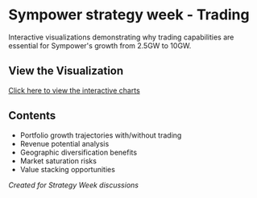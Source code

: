 # Sympower strategy week - Trading 

Interactive visualizations demonstrating why trading capabilities are essential for Sympower's growth from 2.5GW to 10GW.

## View the Visualization
[Click here to view the interactive charts](https://YOUR-USERNAME.github.io/sympower-trading-strategy/)

## Contents
- Portfolio growth trajectories with/without trading
- Revenue potential analysis
- Geographic diversification benefits
- Market saturation risks
- Value stacking opportunities

*Created for Strategy Week discussions*